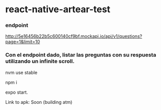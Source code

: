 # react-native-artear-test

### endpoint
  http://5e16456b22b5c600140cf9bf.mockapi.io/api/v1/questions?page=1&limit=10

### Con el endpoint dado, listar las preguntas con su respuesta utilizando un infinite scroll.

nvm use stable

npm i

expo start.

Link to apk: Soon (building atm)
